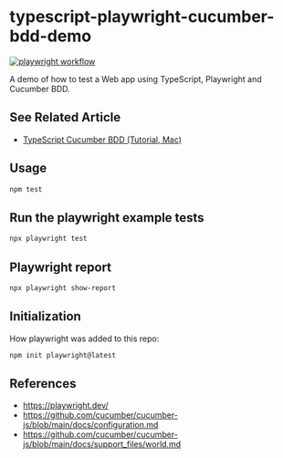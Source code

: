 typescript-playwright-cucumber-bdd-demo
==

[![playwright workflow](https://github.com/mitchallen/typescript-playwright-cucumber-bdd-demo/actions/workflows/playwright.yml/badge.svg)](https://github.com/mitchallen/typescript-playwright-cucumber-bdd-demo/actions/workflows/playwright.yml)

A demo of how to test a Web app using TypeScript, Playwright and Cucumber BDD.

## See Related Article

* [TypeScript Cucumber BDD (Tutorial, Mac)](https://scriptable.com/typescript/typescript-cucumber-bdd)

## Usage 

```sh
npm test
```

## Run the playwright example tests

```sh
npx playwright test
```

## Playwright report

```sh
npx playwright show-report
```

## Initialization

How playwright was added to this repo:

```sh
npm init playwright@latest
```

## References

* https://playwright.dev/
* https://github.com/cucumber/cucumber-js/blob/main/docs/configuration.md
* https://github.com/cucumber/cucumber-js/blob/main/docs/support_files/world.md
